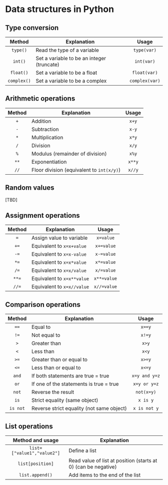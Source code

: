 # Data structures in Python

## Type conversion
| Method       	 | Explanation 					| Usage		  | 
|:--------------:|----------------------------------------------|:---------------:|
| `type()` 	 | Read the type of a variable  		| `type(var)` 	  |
| `int()`	 | Set a variable to be an integer (truncate)   | `int(var)`	  |
| `float()`    	 | Set a variable to be a float 		| `float(var)`    |
| `complex()`    | Set a variable to be a complex 		| `complex(var)`  |

## Arithmetic operations
| Method       	 | Explanation 					| Usage		  | 
|:--------------:|----------------------------------------------|:---------------:|
| `+` 	 	 | Addition 			 		| `x+y` 	  |
| `-`		 | Subtraction   				| `x-y`		  |
| `*`    	 | Multiplication 				| `x*y`		  |
| `/` 		 | Division			 		| `x/y`	 	  |
| `%` 	 	 | Modulus (remainder of division) 		| `x%y` 	  |
| `**`		 | Exponentiation   				| `x**y`	  |
| `//`    	 | Floor division (equivalent to `int(x/y)`) 	| `x//y`	  |

## Random values
[TBD]

## Assignment operations
| Method       	 | Explanation 					| Usage 	  | 
|:--------------:|----------------------------------------------|:---------------:|
| `=` 	 	 | Assign value to variable	 		| `x=value` 	  |
| `+=`		 | Equivalent to `x=x+value`   			| `x+=value`	  |
| `-=`    	 | Equivalent to `x=x-value` 			| `x-=value`	  |
| `*=` 		 | Equivalent to `x=x*value`	 		| `x*=value` 	  |
| `/=` 	 	 | Equivalent to `x=x/value`	 		| `x/=value` 	  |
| `**=`		 | Equivalent to `x=x**value` 			| `x**=value`	  |
| `//=`    	 | Equivalent to `x=x//value`		 	| `x//=value`	  |


## Comparison operations
| Method       	 | Explanation 					| Usage		  | 
|:--------------:|----------------------------------------------|:---------------:|
| `==` 	 	 | Equal to 			 		| `x==y` 	  |
| `!=`		 | Not equal to   				| `x!=y`	  |
| `>`    	 | Greater than 				| `x>y`		  |
| `<` 		 | Less than			 		| `x<y`	 	  |
| `>=` 	 	 | Greater than or equal to 	 		| `x>=y` 	  |
| `<=`		 | Less than or equal to			| `x<=y`	  |
| `and`		 | If both statements are true = true		| `x=y and y=z`	  |
| `or`		 | If one of the statements is true = true	| `x=y or y=z` 	  |
| `not`		 | Reverse the result				| `not(x=y)`	  |
| `is`		 | Strict equality (same object)		| `x is y`	  |
| `is not`	 | Reverse strict equality (not same object)	| `x is not y`    |

## List operations
 Method and usage  			 | Explanation 							 |  
|:--------------------------------------:|---------------------------------------------------------------|
| `list=["value1","value2"]` 	 	 | Define a list 		 				 |
| `list[position]` 			 | Read value of list at position (starts at 0)	(can be negative)|
| `list.append()`  			 | Add items to the end of the list				 |
